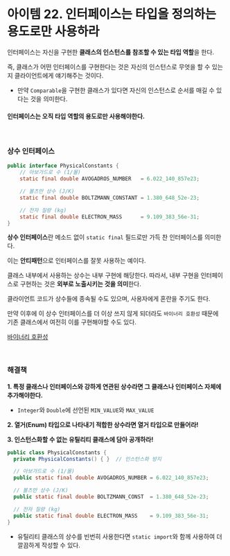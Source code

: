 # 아이템 22. 인터페이스는 타입을 정의하는 용도로만 사용하라
인터페이스는 자신을 구현한 **클래스의 인스턴스를 참조할 수 있는 타입 역할**을 한다.

즉, 클래스가 어떤 인터페이스를 구현한다는 것은 자신의 인스턴스로 무엇을 할 수 있는지 클라이언트에게 얘기해주는 것이다.
- 만약 `Comparable`을 구현한 클래스가 있다면 자신의 인스턴스로 순서를 매길 수 있다는 것을 의미한다.

#### 인터페이스는 오직 타입 역할의 용도로만 사용해야한다.

<br>

### 상수 인터페이스
```java
public interface PhysicalConstants {
    // 아보가드로 수 (1/몰)
    static final double AVOGADROS_NUMBER   = 6.022_140_857e23;

    // 볼츠만 상수 (J/K)
    static final double BOLTZMANN_CONSTANT = 1.380_648_52e-23;

    // 전자 질량 (kg)
    static final double ELECTRON_MASS      = 9.109_383_56e-31;
}
```

**상수 인터페이스**란 메소드 없이 `static final` 필드로만 가득 찬 인터페이스를 의미한다.

이는 **안티패턴**으로 인터페이스를 잘못 사용하는 예이다.

클래스 내부에서 사용하는 상수는 내부 구현에 해당한다. 따라서, 내부 구현을 인터페이스로 구현하는 것은 **외부로 노출시키는 것을 의미**한다.

클라이언트 코드가 상수들에 종속될 수도 있으며, 사용자에게 혼란을 주기도 한다.

만약 이후에 이 상수 인터페이스를 더 이상 쓰지 않게 되더라도 `바이너리 호환성` 때문에 기존 클래스에서 여전히 이를 구현해야할 수도 있다.

[바이너리 호환성](https://stackoverflow.com/questions/14973380/what-is-binary-compatibility-in-java)

<br>

### 해결책
**1. 특정 클래스나 인터페이스와 강하게 연관된 상수라면 그 클래스나 인터페이스 자체에 추가해야한다.**
- `Integer`와 `Double`에 선언된 `MIN_VALUE`와 `MAX_VALUE`

**2. 열거(Enum) 타입으로 나타내기 적합한 상수라면 열거 타입으로 만들어라!**

**3. 인스턴스화할 수 없는 유틸리티 클래스에 담아 공개하라!**
```java
public class PhysicalConstants {
  private PhysicalConstants() { }  // 인스턴스화 방지

  // 아보가드로 수 (1/몰)
  public static final double AVOGADROS_NUMBER = 6.022_140_857e23;

  // 볼츠만 상수 (J/K)
  public static final double BOLTZMANN_CONST  = 1.380_648_52e-23;

  // 전자 질량 (kg)
  public static final double ELECTRON_MASS    = 9.109_383_56e-31;
}
```
- 유틸리티 클래스의 상수를 빈번히 사용한다면 `static import`와 함께 사용하여 더 깔끔하게 작성할 수 있다.



